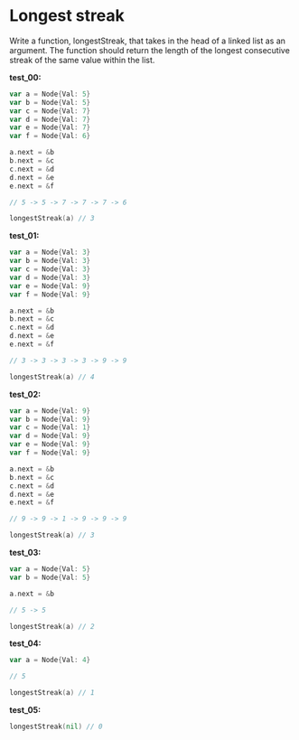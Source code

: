 # Longest streak

Write a function, longestStreak, that takes in the head of a linked list as an argument. The function should return the length of the longest consecutive streak of the same value within the list.

**test_00:**
```go
var a = Node{Val: 5}
var b = Node{Val: 5}
var c = Node{Val: 7}
var d = Node{Val: 7}
var e = Node{Val: 7}
var f = Node{Val: 6}

a.next = &b
b.next = &c
c.next = &d
d.next = &e
e.next = &f

// 5 -> 5 -> 7 -> 7 -> 7 -> 6

longestStreak(a) // 3
```
**test_01:**
```go
var a = Node{Val: 3}
var b = Node{Val: 3}
var c = Node{Val: 3}
var d = Node{Val: 3}
var e = Node{Val: 9}
var f = Node{Val: 9}

a.next = &b
b.next = &c
c.next = &d
d.next = &e
e.next = &f

// 3 -> 3 -> 3 -> 3 -> 9 -> 9

longestStreak(a) // 4
```
**test_02:**
```go
var a = Node{Val: 9}
var b = Node{Val: 9}
var c = Node{Val: 1}
var d = Node{Val: 9}
var e = Node{Val: 9}
var f = Node{Val: 9}

a.next = &b
b.next = &c
c.next = &d
d.next = &e
e.next = &f

// 9 -> 9 -> 1 -> 9 -> 9 -> 9

longestStreak(a) // 3
```
**test_03:**
```go
var a = Node{Val: 5}
var b = Node{Val: 5}

a.next = &b

// 5 -> 5

longestStreak(a) // 2
```
**test_04:**
```go
var a = Node{Val: 4}

// 5

longestStreak(a) // 1
```
**test_05:**
```go
longestStreak(nil) // 0
```